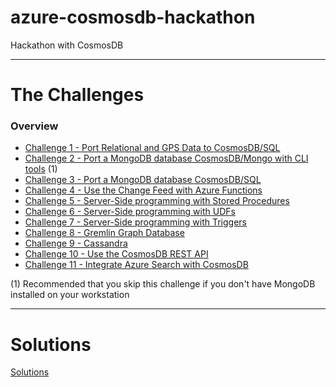 # azure-cosmosdb-hackathon

Hackathon with CosmosDB

---

# The Challenges

### Overview

- [Challenge 1 - Port Relational and GPS Data to CosmosDB/SQL](relational_gps_sql.md)
- [Challenge 2 - Port a MongoDB database CosmosDB/Mongo with CLI tools](mongo_to_cosmosdb_mongo.md) (1)
- [Challenge 3 - Port a MongoDB database CosmosDB/SQL](mongo_to_cosmosdb_sql.md)
- [Challenge 4 - Use the Change Feed with Azure Functions](change_feed_functions.md)
- [Challenge 5 - Server-Side programming with Stored Procedures](server_side_stored_procs.md)
- [Challenge 6 - Server-Side programming with UDFs](server_side_udfs.md)
- [Challenge 7 - Server-Side programming with Triggers](server_side_triggers.md)
- [Challenge 8 - Gremlin Graph Database](gremlin.md)
- [Challenge 9 - Cassandra](cassandra.md)
- [Challenge 10 - Use the CosmosDB REST API](rest.md)
- [Challenge 11 - Integrate Azure Search with CosmosDB](search.md)

(1) Recommended that you skip this challenge if you don't have MongoDB installed on your workstation

---

# Solutions

[Solutions](solutions.md)
